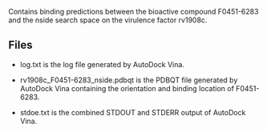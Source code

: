 Contains binding predictions between the bioactive compound F0451-6283 and the nside search space on the virulence factor rv1908c.

## Files

- log.txt is the log file generated by AutoDock Vina.

- rv1908c_F0451-6283_nside.pdbqt is the PDBQT file generated by AutoDock Vina containing the orientation and binding location of F0451-6283.

- stdoe.txt is the combined STDOUT and STDERR output of AutoDock Vina.


